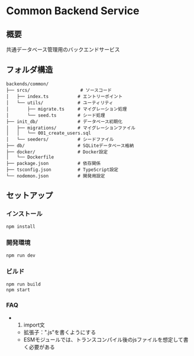 # Common Backend Service

## 概要

共通データベース管理用のバックエンドサービス

## フォルダ構造

```
backends/common/
├── srcs/                   # ソースコード
│   ├── index.ts           # エントリーポイント
│   └── utils/             # ユーティリティ
│       ├── migrate.ts     # マイグレーション処理
│       └── seed.ts        # シード処理
├── init_db/               # データベース初期化
│   ├── migrations/        # マイグレーションファイル
│   │   └── 001_create_users.sql
│   └── seeders/           # シードファイル
├── db/                    # SQLiteデータベース格納
├── docker/                # Docker設定
│   └── Dockerfile
├── package.json           # 依存関係
├── tsconfig.json          # TypeScript設定
└── nodemon.json           # 開発用設定
```

## セットアップ

### インストール

```bash
npm install
```

### 開発環境

```bash
npm run dev
```

### ビルド

```bash
npm run build
npm start
```

### FAQ

- 1. import文
  - 拡張子：".js"を書くようにする
  - ESMモジュールでは、トランスコンパイル後のjsファイルを想定して書く必要がある
